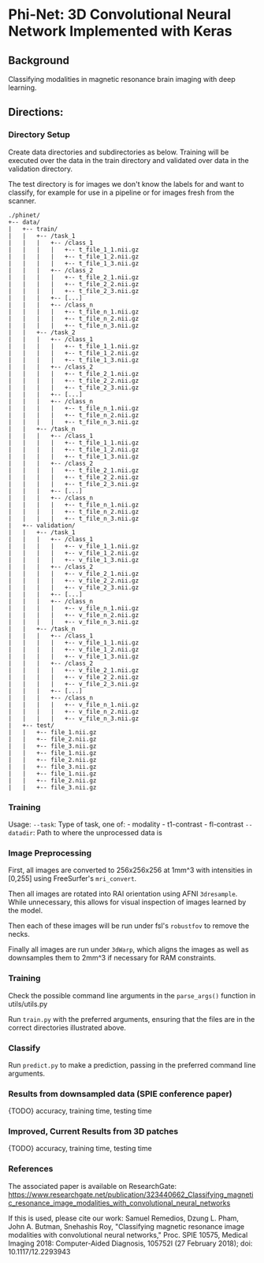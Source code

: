 # Phi-Net: 3D Convolutional Neural Network Implemented with Keras
## Background
Classifying modalities in magnetic resonance brain imaging with deep learning.

## Directions:
### Directory Setup
Create data directories and subdirectories as below. Training will be 
executed over the data in the train directory and validated over data in 
the validation directory.

The test directory is for images we don't know the labels for and want to
classify, for example for use in a pipeline or for images fresh from the
scanner.

```
./phinet/
+-- data/
|   +-- train/
|   |   +-- /task_1
|   |   |   +-- /class_1
|   |   |   |   +-- t_file_1_1.nii.gz
|   |   |   |   +-- t_file_1_2.nii.gz
|   |   |   |   +-- t_file_1_3.nii.gz
|   |   |   +-- /class_2
|   |   |   |   +-- t_file_2_1.nii.gz
|   |   |   |   +-- t_file_2_2.nii.gz
|   |   |   |   +-- t_file_2_3.nii.gz
|   |   |   +-- [...]
|   |   |   +-- /class_n
|   |   |   |   +-- t_file_n_1.nii.gz
|   |   |   |   +-- t_file_n_2.nii.gz
|   |   |   |   +-- t_file_n_3.nii.gz
|   |   +-- /task_2
|   |   |   +-- /class_1
|   |   |   |   +-- t_file_1_1.nii.gz
|   |   |   |   +-- t_file_1_2.nii.gz
|   |   |   |   +-- t_file_1_3.nii.gz
|   |   |   +-- /class_2
|   |   |   |   +-- t_file_2_1.nii.gz
|   |   |   |   +-- t_file_2_2.nii.gz
|   |   |   |   +-- t_file_2_3.nii.gz
|   |   |   +-- [...]
|   |   |   +-- /class_n
|   |   |   |   +-- t_file_n_1.nii.gz
|   |   |   |   +-- t_file_n_2.nii.gz
|   |   |   |   +-- t_file_n_3.nii.gz
|   |   +-- /task_n
|   |   |   +-- /class_1
|   |   |   |   +-- t_file_1_1.nii.gz
|   |   |   |   +-- t_file_1_2.nii.gz
|   |   |   |   +-- t_file_1_3.nii.gz
|   |   |   +-- /class_2
|   |   |   |   +-- t_file_2_1.nii.gz
|   |   |   |   +-- t_file_2_2.nii.gz
|   |   |   |   +-- t_file_2_3.nii.gz
|   |   |   +-- [...]
|   |   |   +-- /class_n
|   |   |   |   +-- t_file_n_1.nii.gz
|   |   |   |   +-- t_file_n_2.nii.gz
|   |   |   |   +-- t_file_n_3.nii.gz
|   +-- validation/
|   |   +-- /task_1
|   |   |   +-- /class_1
|   |   |   |   +-- v_file_1_1.nii.gz
|   |   |   |   +-- v_file_1_2.nii.gz
|   |   |   |   +-- v_file_1_3.nii.gz
|   |   |   +-- /class_2
|   |   |   |   +-- v_file_2_1.nii.gz
|   |   |   |   +-- v_file_2_2.nii.gz
|   |   |   |   +-- v_file_2_3.nii.gz
|   |   |   +-- [...]
|   |   |   +-- /class_n
|   |   |   |   +-- v_file_n_1.nii.gz
|   |   |   |   +-- v_file_n_2.nii.gz
|   |   |   |   +-- v_file_n_3.nii.gz
|   |   +-- /task_n
|   |   |   +-- /class_1
|   |   |   |   +-- v_file_1_1.nii.gz
|   |   |   |   +-- v_file_1_2.nii.gz
|   |   |   |   +-- v_file_1_3.nii.gz
|   |   |   +-- /class_2
|   |   |   |   +-- v_file_2_1.nii.gz
|   |   |   |   +-- v_file_2_2.nii.gz
|   |   |   |   +-- v_file_2_3.nii.gz
|   |   |   +-- [...]
|   |   |   +-- /class_n
|   |   |   |   +-- v_file_n_1.nii.gz
|   |   |   |   +-- v_file_n_2.nii.gz
|   |   |   |   +-- v_file_n_3.nii.gz
|   +-- test/
|   |   +-- file_1.nii.gz
|   |   +-- file_2.nii.gz
|   |   +-- file_3.nii.gz
|   |   +-- file_1.nii.gz
|   |   +-- file_2.nii.gz
|   |   +-- file_3.nii.gz
|   |   +-- file_1.nii.gz
|   |   +-- file_2.nii.gz
|   |   +-- file_3.nii.gz
```
### Training
Usage:
`--task`: Type of task, one of:
            - modality
            - t1-contrast
            - fl-contrast
`--datadir`: Path to where the unprocessed data is




### Image Preprocessing
First, all images are converted to 256x256x256 at 1mm^3 with intensities in [0,255]
using FreeSurfer's `mri_convert`.

Then all images are rotated into RAI orientation using AFNI `3dresample`.  While unnecessary,
this allows for visual inspection of images learned by the model.

Then each of these images will be run under fsl's `robustfov` to remove the necks.

Finally all images are run under `3dWarp`, which aligns the images as well as downsamples them
to 2mm^3 if necessary for RAM constraints.

### Training
Check the possible command line arguments in the `parse_args()` function in utils/utils.py

Run `train.py` with the preferred arguments, ensuring that the files are in the correct 
directories illustrated above.

### Classify
Run `predict.py` to make a prediction, passing in the preferred command line arguments.


### Results from downsampled data (SPIE conference paper)
{TODO}
accuracy, training time, testing time

### Improved, Current Results from 3D patches
{TODO}
accuracy, training time, testing time

### References
The associated paper is available on ResearchGate: https://www.researchgate.net/publication/323440662_Classifying_magnetic_resonance_image_modalities_with_convolutional_neural_networks

If this is used, please cite our work:
Samuel Remedios, Dzung L. Pham, John A. Butman, Snehashis Roy, "Classifying magnetic resonance image modalities with convolutional neural networks," Proc. SPIE 10575, Medical Imaging 2018: Computer-Aided Diagnosis, 105752I (27 February 2018); doi: 10.1117/12.2293943
